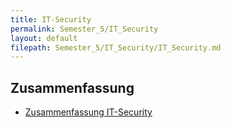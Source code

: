 ```yaml
---
title: IT-Security
permalink: Semester_5/IT_Security
layout: default
filepath: Semester_5/IT_Security/IT_Security.md
---
```


## Zusammenfassung
* [Zusammenfassung IT-Security](2018-12-11_zusammenfassung.html)

